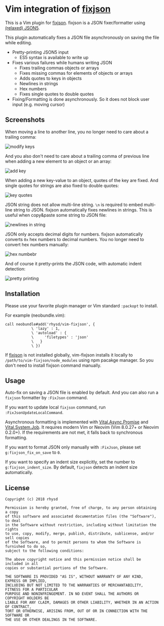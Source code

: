 Vim integration of [fixjson][]
==============================

This is a Vim plugin for [fixjson][]. fixjson is a JSON fixer/formatter using
[(relaxed) JSON5](https://github.com/rhysd/json5).

This plugin automatically fixes a JSON file asynchronously on saving the file while editing.

- Pretty-printing JSON5 input
  - ES5 syntax is available to write up
- Fixes various failures while humans writing JSON
  - Fixes trailing commas objects or arrays
  - Fixes missing commas for elements of objects or arrays
  - Adds quotes to keys in objects
  - Newlines in strings
  - Hex numbers
  - Fixes single quotes to double quotes
- Fixing/Formatting is done asynchronously. So it does not block user input (e.g. moving cursor)

## Screenshots

When moving a line to another line, you no longer need to care about a trailing comma:

![modify keys](https://github.com/rhysd/ss/raw/master/fixjson/modifykeys.gif)

And you also don't need to care about a trailing comma of previous line when adding a new element
to an object or an array:

![add key](https://github.com/rhysd/ss/raw/master/fixjson/addkey.gif)

When adding a new key-value to an object, quotes of the key are fixed. And single quotes for strings
are also fixed to double quotes:

![key quotes](https://github.com/rhysd/ss/raw/master/fixjson/keyquotes.gif)

JSON string does not allow multi-line string. `\n` is required to embed multi-line string to JSON.
fixjson automatically fixes newlines in strings. This is useful when copy&paste some string to JSON
file:

![newlines in string](https://github.com/rhysd/ss/raw/master/fixjson/newlines.gif)

JSON only accepts decimal digits for numbers. fixjson automatically converts `0x` hex numbers to
decimal numbers. You no longer need to convert hex numbers manually:

![hex numbebr](https://github.com/rhysd/ss/raw/master/fixjson/number.gif)

And of course it pretty-prints the JSON code, with automatic indent detection:

![pretty printing](https://github.com/rhysd/ss/raw/master/fixjson/prettyprint.gif)

## Installation

Please use your favorite plugin manager or Vim standard `:packopt` to install.

For example (neobundle.vim):

```vim
call neobundle#add('rhysd/vim-fixjson', {
            \ 'lazy' : 1,
            \ 'autoload' : {
            \     'filetypes' : 'json'
            \   }
            \ })
```

If [fixjson](https://www.npmjs.com/package/fixjson) is not installed globally, vim-fixjson installs
it locally to `/path/to/vim-fixjson/node_modules` using npm pacakge manager. So you don't need to
install fixjson command manually.

## Usage

Auto-fix on saving a JSON file is enabled by default. And you can also run a `fixjson` formatter by
`:FixJson` command.

If you want to update local `fixjson` command, run `:FixJsonUpdateLocalCommand`.

Asynchronous formatting is implemented with [Vital.Async.Promise][] and [Vital.System.Job][].
It requires modern Vim or Neovim (Vim 8.0.27+ or Neovim 0.2.0+). If the requirements are not met,
it falls back to synchronous formatting.

If you want to format JSON only manually with `:FixJson`, please set `g:fixjson_fix_on_save` to `0`.

If you want to specify an indent size explicitly, set the number to `g:fixjson_indent_size`.
By default, `fixjson` detects an indent size automatically.

## License

```
Copyright (c) 2018 rhysd

Permission is hereby granted, free of charge, to any person obtaining a copy
of this software and associated documentation files (the "Software"), to deal
in the Software without restriction, including without limitation the rights
to use, copy, modify, merge, publish, distribute, sublicense, and/or sell copies
of the Software, and to permit persons to whom the Software is furnished to do so,
subject to the following conditions:

The above copyright notice and this permission notice shall be included in all
copies or substantial portions of the Software.

THE SOFTWARE IS PROVIDED "AS IS", WITHOUT WARRANTY OF ANY KIND, EXPRESS OR IMPLIED,
INCLUDING BUT NOT LIMITED TO THE WARRANTIES OF MERCHANTABILITY, FITNESS FOR A PARTICULAR
PURPOSE AND NONINFRINGEMENT. IN NO EVENT SHALL THE AUTHORS OR COPYRIGHT HOLDERS BE
LIABLE FOR ANY CLAIM, DAMAGES OR OTHER LIABILITY, WHETHER IN AN ACTION OF CONTRACT,
TORT OR OTHERWISE, ARISING FROM, OUT OF OR IN CONNECTION WITH THE SOFTWARE OR
THE USE OR OTHER DEALINGS IN THE SOFTWARE.
```

[fixjson]: https://github.com/rhysd/fixjson
[Vital.Async.Promise]: https://github.com/vim-jp/vital.vim/blob/master/autoload/vital/__vital__/Async/Promise.vim
[Vital.System.Job]: https://github.com/lambdalisue/vital-System-Job
